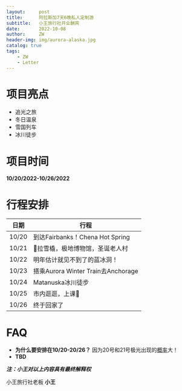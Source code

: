 ```yaml
---
layout:     post
title:      阿拉斯加7天6晚私人定制游
subtitle:   小王旅行社开业酬宾
date:       2022-10-08
author:     ZW
header-img: img/aurora-alaska.jpg
catalog: true
tags:
    - ZW
    - Letter
---
```


# 项目亮点
- 追光之旅
- 冬日温泉
- 雪国列车
- 冰川徒步

# 项目时间
**10/20/2022-10/26/2022**

# 行程安排
| 日期 | 行程 |
| --- | --- |
| 10/20 | 到达Fairbanks！Chena Hot Spring |
| 10/21 | 🐶拉雪橇，极地博物馆，圣诞老人村 |
| 10/22 | 明年估计就见不到了的蓝冰洞！ |
| 10/23 | 搭乘Aurora Winter Train去Anchorage |
| 10/24 | Matanuska冰川徒步 |
| 10/25 | 市内逛逛，上课👿 |
| 10/26 | 终于回家了 |

# FAQ
- **为什么要安排在10/20-20/26？**
    因为20号和21号极光出现的[概率](https://www.gi.alaska.edu/monitors/aurora-forecast)大！
- **TBD**

***注：小王对以上内容具有最终解释权***

小王旅行社老板
**小王**
